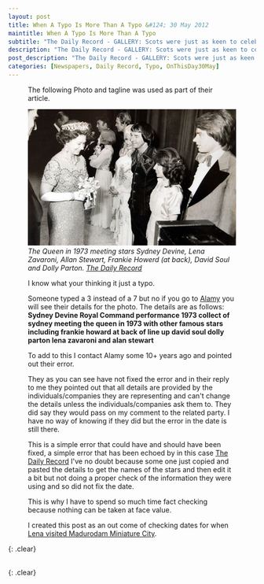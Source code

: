 ```yaml
---
layout: post
title: When A Typo Is More Than A Typo &#124; 30 May 2012
maintitle: When A Typo Is More Than A Typo
subtitle: "The Daily Record - GALLERY: Scots were just as keen to celebrate Queen's Silver Jubilee in 1977"
description: "The Daily Record - GALLERY: Scots were just as keen to celebrate Queen's Silver Jubilee in 1977"
post_description: "The Daily Record - GALLERY: Scots were just as keen to celebrate Queen's Silver Jubilee in 1977"
categories: [Newspapers, Daily Record, Typo, OnThisDay30May]
---
```


<figure class="fig3">
<p>The following Photo and tagline was used as part of their article.</p>
<img src="/assets/images/theatres/queen-eddzabreth-iis-silver-jubilee-celebrations-03.jpg" class="full-width"/>
<cite>The Queen in 1973 meeting stars Sydney Devine, Lena Zavaroni, Allan Stewart, Frankie Howerd (at back), David Soul and Dolly Parton. <a class="external-link" href="https://www.dailyrecord.co.uk/news/scottish-news/gallery-scots-were-just-as-keen-878545#:~:text=The%20Queen%20in%201973%20meeting%20stars%20Sydney%20Devine%2C%20Lena%20Zavaroni%2C%20Allan%20Stewart%2C%20Frankie%20Howerd%20(at%20back)%2C%20David%20Soul%20and%20Dolly%20Parton">The Daily Record</a></cite>
</figure>

<figure class="fig3">
<p>I know what your thinking it just a typo.</p>
<p>Someone typed a 3 instead of a 7 but no if you go to <a class="external-link" href="https://www.alamy.com/stock-photo-sydney-devine-royal-command-performance-1973-collect-of-sydney-meeting-20287097.html?imageid=80CB904E-4AFE-49BE-ACBD-104347CB1DF9&p=62486&pn=2&searchId=d6f79d8b34e5cc27bb0ad014b3189be4&searchtype=0">Alamy</a> you will see their details for the photo. The details are as follows: <strong>Sydney Devine Royal Command performance 1973 collect of sydney meeting the queen in 1973 with other famous stars including frankie howard at back of line up david soul dolly parton lena zavaroni and alan stewart</strong></p>
<p>To add to this I contact Alamy some 10+ years ago and pointed out their error.</p>
<p>They as you can see have not fixed the error and in their reply to me they pointed out that all details are provided by the individuals/companies they are representing and can't change the details unless the individuals/companies ask them to. They did say they would pass on my comment to the related party. I have no way of knowing if they did but the error in the date is still there.</p>
<p>This is a simple error that could have and should have been fixed, a simple error that has been echoed by in this case <a class="external-link" href="https://www.dailyrecord.co.uk/news/scottish-news/gallery-scots-were-just-as-keen-878545#:~:text=The%20Queen%20in%201973%20meeting%20stars%20Sydney%20Devine%2C%20Lena%20Zavaroni%2C%20Allan%20Stewart%2C%20Frankie%20Howerd%20(at%20back)%2C%20David%20Soul%20and%20Dolly%20Parton">The Daily Record</a> I've no doubt because some one just copied and pasted the details to get the names of the stars and then edit it a bit but not doing a proper check of the information they were using and so did not fix the date.</P>
<p>This is why I have to spend so much time fact checking because nothing can be taken at face value.</p>
<p>I created this post as an out come of checking dates for when <a href="/1974-03-30-madurodam-miniature-city">Lena visited Madurodam Miniature City</a>.</p>
</figure>

{: .clear}

<br />{: .clear}

